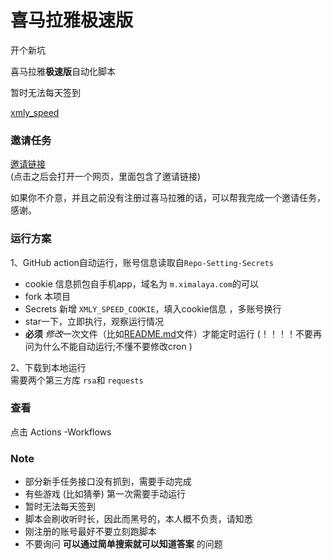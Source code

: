 # 喜马拉雅极速版

开个新坑

喜马拉雅**极速版**自动化脚本

暂时无法每天签到

 [xmly_speed](xmly_speed.py) 


### 邀请任务

[邀请链接](https://service-59tnch6v-1301215769.bj.apigw.tencentcs.com/release/xmly)  
(点击之后会打开一个网页，里面包含了邀请链接)

如果你不介意，并且之前没有注册过喜马拉雅的话，可以帮我完成一个邀请任务，感谢。



### 运行方案

1、GitHub action自动运行，账号信息读取自`Repo-Setting-Secrets`  

- cookie 信息抓包自手机app，域名为 `m.ximalaya.com`的可以
- fork 本项目
- Secrets 新增 `XMLY_SPEED_COOKIE`，填入cookie信息 ，多账号换行
- star一下，立即执行，观察运行情况
-  **必须**  *修改*一次文件（比如[README.md](README.md)文件）才能定时运行   (！！！！不要再问为什么不能自动运行;不懂不要修改cron )

2、下载到本地运行   
   需要两个第三方库 `rsa`和 `requests`  
   

### 查看

点击 Actions -Workflows

### Note
- 部分新手任务接口没有抓到，需要手动完成  
- 有些游戏 (比如猜拳) 第一次需要手动运行
- 暂时无法每天签到
- 脚本会刷收听时长，因此而黑号的，本人概不负责，请知悉
- 刚注册的账号最好不要立刻跑脚本
- 不要询问 **可以通过简单搜索就可以知道答案** 的问题
